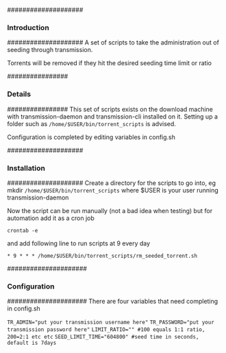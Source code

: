 ####################
### Introduction ###
####################
A set of scripts to take the administration out of seeding through transmission.

Torrents will be removed if they hit the desired seeding time limit or ratio

################
### Details ####
################
This set of scripts exists on the download machine with transmission-daemon and transmission-cli installed on it. Setting up a folder such as ```/home/$USER/bin/torrent_scripts``` is advised.

Configuration is completed by editing variables in config.sh

####################
### Installation ###
####################
Create a directory for the scripts to go into, eg
mkdir ```/home/$USER/bin/torrent_scripts```
where $USER is your user running transmission-daemon

Now the script can be run manually (not a bad idea when testing) but for automation add it as a cron job

```crontab -e```

and add following line to run scripts at 9 every day

```* 9 * * * /home/$USER/bin/torrent_scripts/rm_seeded_torrent.sh```

#####################
### Configuration ###
#####################
There are four variables that need completing in config.sh

```TR_ADMIN="put your transmission username here"```
```TR_PASSWORD="put your transmission password here"```
```LIMIT_RATIO="" #100 equals 1:1 ratio, 200=2:1 etc etc```
```SEED_LIMIT_TIME="604800" #seed time in seconds, default is 7days```
